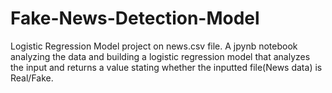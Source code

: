 # Fake-News-Detection-Model
Logistic Regression Model project on news.csv file. A jpynb notebook analyzing the data and building a logistic regression model that analyzes the input and returns a value stating whether the inputted file(News data) is Real/Fake.
